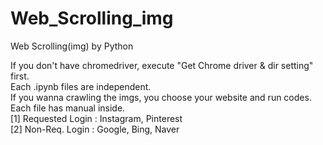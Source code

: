 # Web_Scrolling_img
Web Scrolling(img) by Python  

If you don't have chromedriver, execute "Get Chrome driver & dir setting" first.   
Each .ipynb files are independent.    
If you wanna crawling the imgs, you choose your website and run codes.    
Each file has manual inside.    
[1] Requested Login : Instagram, Pinterest  
[2] Non-Req. Login : Google, Bing, Naver
